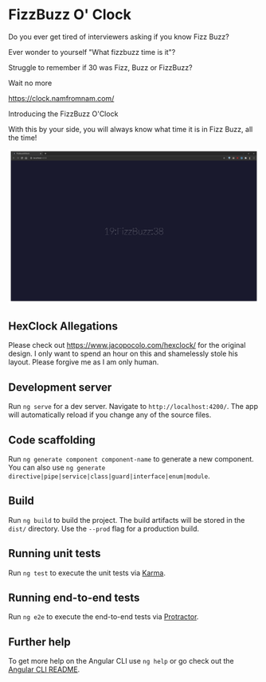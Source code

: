 # FizzBuzz O' Clock

Do you ever get tired of interviewers asking if you know Fizz Buzz?

Ever wonder to yourself "What fizzbuzz time is it"?

Struggle to remember if 30 was Fizz, Buzz or FizzBuzz?

Wait no more

https://clock.namfromnam.com/

Introducing the FizzBuzz O'Clock

With this by your side, you will always know what time it is in Fizz Buzz, all the time!

![Screenshot](https://raw.githubusercontent.com/nhtranngoc/fizzbuzz-o-clock/master/src/screenshot.PNG)

## HexClock Allegations
Please check out https://www.jacopocolo.com/hexclock/ for the original design. I only want to spend an hour on this and shamelessly stole his layout. Please forgive me as I am only human.

## Development server

Run `ng serve` for a dev server. Navigate to `http://localhost:4200/`. The app will automatically reload if you change any of the source files.

## Code scaffolding

Run `ng generate component component-name` to generate a new component. You can also use `ng generate directive|pipe|service|class|guard|interface|enum|module`.

## Build

Run `ng build` to build the project. The build artifacts will be stored in the `dist/` directory. Use the `--prod` flag for a production build.

## Running unit tests

Run `ng test` to execute the unit tests via [Karma](https://karma-runner.github.io).

## Running end-to-end tests

Run `ng e2e` to execute the end-to-end tests via [Protractor](http://www.protractortest.org/).

## Further help

To get more help on the Angular CLI use `ng help` or go check out the [Angular CLI README](https://github.com/angular/angular-cli/blob/master/README.md).
